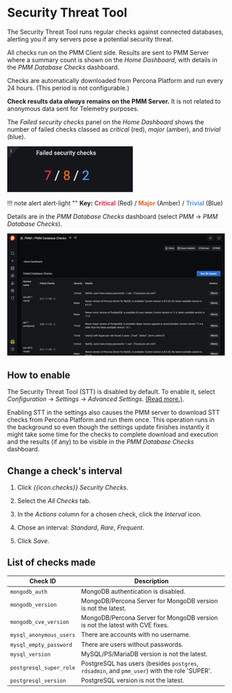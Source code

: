 # Security Threat Tool

The Security Threat Tool runs regular checks against connected databases, alerting you if any servers pose a potential security threat.

All checks run on the PMM Client side. Results are sent to PMM Server where a summary count is shown on the *Home Dashboard*, with details in the *PMM Database Checks* dashboard.

Checks are automatically downloaded from Percona Platform and run every 24 hours. (This period is not configurable.)

**Check results data *always* remains on the PMM Server.** It is not related to anonymous data sent for Telemetry purposes.

The *Failed security checks* panel on the *Home Dashboard* shows the number of failed checks classed as *critical* (red), *major* (amber), and *trivial* (blue).

![!Failed security checks panel](../../_images/PMM_Home_Dashboard_Panels_Failed_Security_Checks.jpg)

!!! note alert alert-light ""
    **Key:** <b style="color:#e02f44;">Critical</b> (Red) / <b style="color:#e36526;">Major</b> (Amber) / <b style="color:#5794f2;">Trivial</b> (Blue)

Details are in the *PMM Database Checks* dashboard (select *PMM* → *PMM Database Checks*).

![!PMM Database Checks dashboard](../../_images/PMM_Database_Checks.jpg)

## How to enable

The Security Threat Tool (STT) is disabled by default. To enable it, select <i class="uil uil-cog"></i> *Configuration* → <i class="uil uil-setting"></i> *Settings* → *Advanced Settings*. [(Read more.)](../../how-to/configure.md#advanced-settings).

Enabling STT in the settings also causes the PMM server to download STT checks from Percona Platform and run them once. This operation runs in the background so even though the settings update finishes instantly it might take some time for the checks to complete download and execution and the results (if any) to be visible in the *PMM Database Checks* dashboard.

## Change a check's interval

1. Click *{{icon.checks}} Security Checks*.

2. Select the *All Checks* tab.

3. In the *Actions* column for a chosen check, click the <i class="uil uil-history"></i> *Interval* icon.

4. Chose an interval: *Standard*, *Rare*, *Frequent*.

5. Click *Save*.

## List of checks made

| Check ID                | Description
|-------------------------|-----------------------------------------------------------------
| `mongodb_auth`          | MongoDB authentication is disabled.
| `mongodb_version`       | MongoDB/Percona Server for MongoDB version is not the latest.
| `mongodb_cve_version`   | MongoDB/Percona Server for MongoDB version is not the latest with CVE fixes.
| `mysql_anonymous_users` | There are accounts with no username.
| `mysql_empty_password`  | There are users without passwords.
| `mysql_version`         | MySQL/PS/MariaDB version is not the latest.
| `postgresql_super_role` | PostgreSQL has users (besides `postgres`, `rdsadmin`, and `pmm_user`) with the role 'SUPER'.
| `postgresql_version`    | PostgreSQL version is not the latest.
